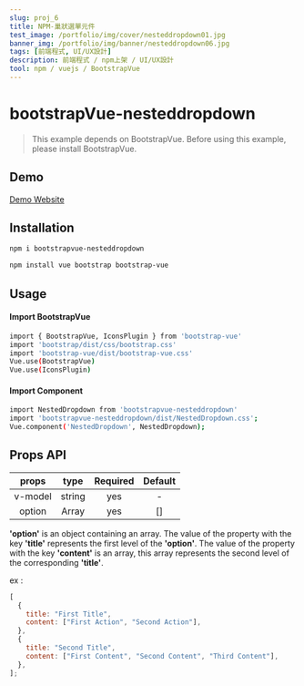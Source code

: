 ```yaml
---
slug: proj_6
title: NPM-巢狀選單元件
test_image: /portfolio/img/cover/nesteddropdown01.jpg
banner_img: /portfolio/img/banner/nesteddropdown06.jpg
tags: [前端程式, UI/UX設計]
description: 前端程式 / npm上架 / UI/UX設計
tool: npm / vuejs / BootstrapVue
---
```


# bootstrapVue-nesteddropdown

> This example depends on BootstrapVue. Before using this example, please install BootstrapVue.

## Demo

[Demo Website](https://wendy60113.github.io/bootstrapvue-nesteddropdown/)

## Installation

```sh
npm i bootstrapvue-nesteddropdown
```

```sh
npm install vue bootstrap bootstrap-vue
```

## Usage

#### Import BootstrapVue

```sh
import { BootstrapVue, IconsPlugin } from 'bootstrap-vue'
import 'bootstrap/dist/css/bootstrap.css'
import 'bootstrap-vue/dist/bootstrap-vue.css'
Vue.use(BootstrapVue)
Vue.use(IconsPlugin)
```

#### Import Component

```sh
import NestedDropdown from 'bootstrapvue-nesteddropdown'
import 'bootstrapvue-nesteddropdown/dist/NestedDropdown.css';
Vue.component('NestedDropdown', NestedDropdown);
```

## Props API

|  props  |  type  | Required | Default |
| :-----: | :----: | :------: | :-----: |
| v-model | string |   yes    |    -    |
| option  | Array  |   yes    |   []    |

**'option'** is an object containing an array. The value of the property with the key **'title'** represents the first level of the **'option'**. The value of the property with the key **'content'** is an array, this array represents the second level of the corresponding **'title'**.

ex :

```javascript
[
  {
    title: "First Title",
    content: ["First Action", "Second Action"],
  },
  {
    title: "Second Title",
    content: ["First Content", "Second Content", "Third Content"],
  },
];
```
